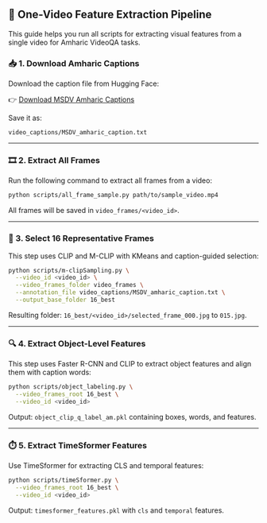 ## 🧪 One-Video Feature Extraction Pipeline

This guide helps you run all scripts for extracting visual features from a single video for Amharic VideoQA tasks.

### 📥 1. Download Amharic Captions

Download the caption file from Hugging Face:

👉 [Download MSDV Amharic Captions](https://huggingface.co/datasets/hinaltt/video_caption/tree/main)

Save it as:

```
video_captions/MSDV_amharic_caption.txt
```

---

### 🎞️ 2. Extract All Frames

Run the following command to extract all frames from a video:

```bash
python scripts/all_frame_sample.py path/to/sample_video.mp4
```

All frames will be saved in `video_frames/<video_id>`.

---

### 🧠 3. Select 16 Representative Frames

This step uses CLIP and M-CLIP with KMeans and caption-guided selection:

```bash
python scripts/m-clipSampling.py \
  --video_id <video_id> \
  --video_frames_folder video_frames \
  --annotation_file video_captions/MSDV_amharic_caption.txt \
  --output_base_folder 16_best
```

Resulting folder: `16_best/<video_id>/selected_frame_000.jpg` to `015.jpg`.

---

### 🔍 4. Extract Object-Level Features

This step uses Faster R-CNN and CLIP to extract object features and align them with caption words:

```bash
python scripts/object_labeling.py \
  --video_frames_root 16_best \
  --video_id <video_id>
```

Output: `object_clip_q_label_am.pkl` containing boxes, words, and features.

---

### ⏱️ 5. Extract TimeSformer Features

Use TimeSformer for extracting CLS and temporal features:

```bash
python scripts/timeSformer.py \
  --video_frames_root 16_best \
  --video_id <video_id>
```

Output: `timesformer_features.pkl` with `cls` and `temporal` features.
